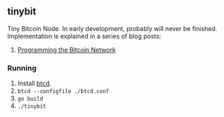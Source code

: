 ## tinybit

Tiny Bitcoin Node. In early development, probably will never be finished. 
Implementation is explained in a series of blog posts:

1. [Programming the Bitcoin Network](https://jeiwan.cc/posts/programming-bitcoin-network/)

### Running
1. Install [btcd](https://github.com/btcsuite/btcd).
1. `btcd --configfile ./btcd.conf`
1. `go build`
1. `./tinybit`